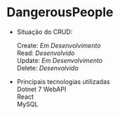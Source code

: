 # DangerousPeople
- Situação do CRUD:

  Create: <i>Em Desenvolvimento</i><br>
  Read: <i>Desenvolvido</i><br>
  Update: <i>Em Desenvolvimento</i><br>
  Delete: <i>Desenvolvido</i><br>

- Principais tecnologias utilizadas<br>
  Dotnet 7 WebAPI<br>
  React<br>
  MySQL<br>
